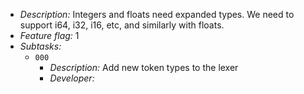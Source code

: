 
- *Description:* Integers and floats need expanded types. We need to support i64, i32, i16, etc, and similarly with floats.
- *Feature flag:* 1
- *Subtasks:* 
	- `000` 
		- *Description:* Add new token types to the lexer
		- *Developer:* 